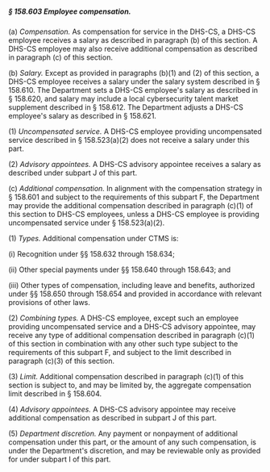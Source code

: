 ##### § 158.603 Employee compensation. #####

(a) *Compensation.* As compensation for service in the DHS-CS, a DHS-CS employee receives a salary as described in paragraph (b) of this section. A DHS-CS employee may also receive additional compensation as described in paragraph (c) of this section.

(b) *Salary.* Except as provided in paragraphs (b)(1) and (2) of this section, a DHS-CS employee receives a salary under the salary system described in § 158.610. The Department sets a DHS-CS employee's salary as described in § 158.620, and salary may include a local cybersecurity talent market supplement described in § 158.612. The Department adjusts a DHS-CS employee's salary as described in § 158.621.

(1) *Uncompensated service.* A DHS-CS employee providing uncompensated service described in § 158.523(a)(2) does not receive a salary under this part.

(2) *Advisory appointees.* A DHS-CS advisory appointee receives a salary as described under subpart J of this part.

(c) *Additional compensation.* In alignment with the compensation strategy in § 158.601 and subject to the requirements of this subpart F, the Department may provide the additional compensation described in paragraph (c)(1) of this section to DHS-CS employees, unless a DHS-CS employee is providing uncompensated service under § 158.523(a)(2).

(1) *Types.* Additional compensation under CTMS is:

(i) Recognition under §§ 158.632 through 158.634;

(ii) Other special payments under §§ 158.640 through 158.643; and

(iii) Other types of compensation, including leave and benefits, authorized under §§ 158.650 through 158.654 and provided in accordance with relevant provisions of other laws.

(2) *Combining types.* A DHS-CS employee, except such an employee providing uncompensated service and a DHS-CS advisory appointee, may receive any type of additional compensation described in paragraph (c)(1) of this section in combination with any other such type subject to the requirements of this subpart F, and subject to the limit described in paragraph (c)(3) of this section.

(3) *Limit.* Additional compensation described in paragraph (c)(1) of this section is subject to, and may be limited by, the aggregate compensation limit described in § 158.604.

(4) *Advisory appointees.* A DHS-CS advisory appointee may receive additional compensation as described in subpart J of this part.

(5) *Department discretion.* Any payment or nonpayment of additional compensation under this part, or the amount of any such compensation, is under the Department's discretion, and may be reviewable only as provided for under subpart I of this part.
